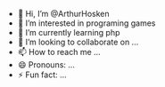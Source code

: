 - 👋 Hi, I’m @ArthurHosken
- 👀 I’m interested in programing games
- 🌱 I’m currently learning php
- 💞️ I’m looking to collaborate on ...
- 📫 How to reach me ...
- 😄 Pronouns: ...
- ⚡ Fun fact: ...

<!---
ArthurHosken/ArthurHosken is a ✨ special ✨ repository because its `README.md` (this file) appears on your GitHub profile.
You can click the Preview link to take a look at your changes.
--->
